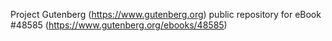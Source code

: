 Project Gutenberg (https://www.gutenberg.org) public repository for eBook #48585 (https://www.gutenberg.org/ebooks/48585)
